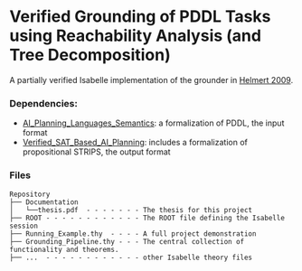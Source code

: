 # Verified Grounding of PDDL Tasks using Reachability Analysis (and Tree Decomposition)
A partially verified Isabelle implementation of the grounder in [Helmert 2009](https://www.sciencedirect.com/science/article/pii/S0004370208001926).

### Dependencies:
- [AI_Planning_Languages_Semantics](https://www.isa-afp.org/entries/AI_Planning_Languages_Semantics.html): a formalization of PDDL, the input format
- [Verified_SAT_Based_AI_Planning](https://www.isa-afp.org/entries/Verified_SAT_Based_AI_Planning.html): includes a formalization of propositional STRIPS, the output format

### Files
```
Repository
├── Documentation
│   └──thesis.pdf  - - - - - - - The thesis for this project
├── ROOT - - - - - - - - - - - - The ROOT file defining the Isabelle session
├── Running_Example.thy  - - - - A full project demonstration
├── Grounding_Pipeline.thy - - - The central collection of functionality and theorems.
├── ...  - - - - - - - - - - - - other Isabelle theory files
```
